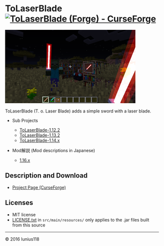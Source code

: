 # ToLaserBlade [![ToLaserBlade (Forge) - CurseForge](http://cf.way2muchnoise.eu/title/294861.svg)](https://www.curseforge.com/minecraft/mc-mods/tolaserblade)

[<img src="docs/img/tolaserblade_1.png" title="The Laser Blade" width="427" height="240">](docs/img/tolaserblade_1.png)

ToLaserBlade (T. o. Laser Blade) adds a simple sword with a laser blade.

- Sub Projects
  - [ToLaserBlade-1.12.2](https://github.com/Iunius118/ToLaserBlade-1.12.2)
  - [ToLaserBlade-1.13.2](https://github.com/Iunius118/ToLaserBlade-1.13.2)
  - [ToLaserBlade-1.14.x](https://github.com/Iunius118/ToLaserBlade-1.14.x)

- Mod解説 (Mod descriptions in Japanese)

  - [1.16.x](docs/manual_ja.md)

## Description and Download

- [Project Page (CurseForge)](https://minecraft.curseforge.com/projects/tolaserblade)

## Licenses

- MIT license
- [LICENSE.txt](./src/main/resources/LICENSE.txt) in `src/main/resources/` only applies to the .jar files built from this source

---
&copy; 2016 Iunius118
